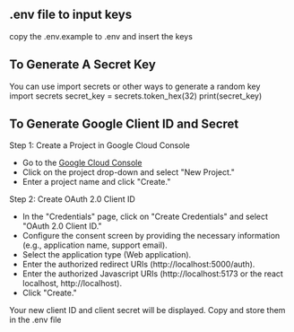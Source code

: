 ## .env file to input keys
copy the .env.example to .env and insert the keys

## To Generate A Secret Key
You can use import secrets or other ways to generate a random key   
    import secrets
    secret_key = secrets.token_hex(32)
    print(secret_key) 

## To Generate Google Client ID and Secret
Step 1: Create a Project in Google Cloud Console
- Go to the [Google Cloud Console](https://console.cloud.google.com/apis/dashboard)
- Click on the project drop-down and select "New Project."
- Enter a project name and click "Create."

Step 2: Create OAuth 2.0 Client ID
- In the "Credentials" page, click on "Create Credentials" and select "OAuth 2.0 Client ID."
- Configure the consent screen by providing the necessary information (e.g., application name, support email).
- Select the application type (Web application).
- Enter the authorized redirect URIs (http://localhost:5000/auth).
- Enter the authorized Javascript URIs (http://localhost:5173 or the react localhost, http://localhost).
- Click "Create."

Your new client ID and client secret will be displayed. Copy and store them in the .env file